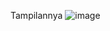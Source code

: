 Tampilannya
![image](https://github.com/user-attachments/assets/2948bb36-0e9c-4841-b935-e5b657f07f1e)
